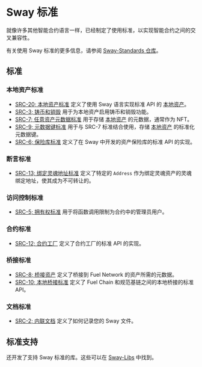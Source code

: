 # Sway 标准

就像许多其他智能合约语言一样，已经制定了使用标准，以实现智能合约之间的交叉兼容性。

有关使用 Sway 标准的更多信息，请参阅 [Sway-Standards 仓库](https://github.com/FuelLabs/sway-standards)。

## 标准

### 本地资产标准

- [SRC-20; 本地资产标准](https://github.com/FuelLabs/sway-standards/blob/master/SRCs/src-20.md) 定义了使用 Sway 语言实现标准 API 的 [本地资产](../blockchain-development/native_assets.md)。
- [SRC-3; 铸币和销毁](https://github.com/FuelLabs/sway-standards/blob/master/SRCs/src-3.md) 用于为本地资产启用铸币和销毁功能。
- [SRC-7; 任意资产元数据标准](https://github.com/FuelLabs/sway-standards/blob/master/SRCs/src-7.md) 用于存储 [本地资产](../blockchain-development/native_assets.md) 的元数据，通常作为 NFT。
- [SRC-9; 元数据键标准](https://github.com/FuelLabs/sway-standards/blob/master/SRCs/src-9.md) 用于与 SRC-7 标准结合使用，存储 [本地资产](../blockchain-development/native_assets.md) 的标准化元数据键。
- [SRC-6; 保险库标准](https://github.com/FuelLabs/sway-standards/blob/master/SRCs/src-6.md) 定义了在 Sway 中开发的资产保险库的标准 API 的实现。

### 断言标准

- [SRC-13; 绑定灵魂地址标准](https://github.com/FuelLabs/sway-standards/blob/master/SRCs/src-13.md) 定义了特定的 `Address` 作为绑定灵魂资产的灵魂绑定地址，使其成为不可转让的。

### 访问控制标准

- [SRC-5; 拥有权标准](https://github.com/FuelLabs/sway-standards/blob/master/SRCs/src-5.md) 用于将函数调用限制为合约中的管理员用户。

### 合约标准

- [SRC-12; 合约工厂](https://github.com/FuelLabs/sway-standards/blob/master/SRCs/src-12.md) 定义了合约工厂的标准 API 的实现。

### 桥接标准

- [SRC-8; 桥接资产](https://github.com/FuelLabs/sway-standards/blob/master/SRCs/src-8.md) 定义了桥接到 Fuel Network 的资产所需的元数据。
- [SRC-10; 本地桥接标准](https://github.com/FuelLabs/sway-standards/blob/master/SRCs/src-10.md) 定义了 Fuel Chain 和规范基链之间的本地桥接的标准 API。

### 文档标准

- [SRC-2; 内联文档](https://github.com/FuelLabs/sway-standards/blob/master/SRCs/src-2.md) 定义了如何记录您的 Sway 文件。

## 标准支持

还开发了支持 Sway 标准的库。这些可以在 [Sway-Libs](../reference/sway_libs.md) 中找到。
